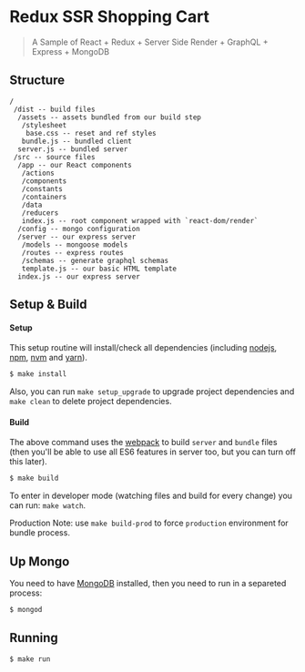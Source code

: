# Redux SSR Shopping Cart 

> A Sample of React + Redux + Server Side Render + GraphQL + Express + MongoDB

## Structure

```
/
 /dist -- build files
  /assets -- assets bundled from our build step
   /stylesheet
   	base.css -- reset and ref styles
   bundle.js -- bundled client
  server.js -- bundled server
 /src -- source files
  /app -- our React components
   /actions
   /components
   /constants
   /containers
   /data
   /reducers
   index.js -- root component wrapped with `react-dom/render`
  /config -- mongo configuration
  /server -- our express server
   /models -- mongoose models
   /routes -- express routes
   /schemas -- generate graphql schemas
   template.js -- our basic HTML template
  index.js -- our express server
```

## Setup & Build

#### Setup

This setup routine will install/check all dependencies (including [nodejs](http://nodejs.org), [npm](http://npmjs.com), [nvm](https://github.com/creationix/nvm) and [yarn](https://yarnpkg.com/)).

```sh
$ make install
```

Also, you can run `make setup_upgrade` to upgrade project dependencies and `make clean` to delete project dependencies.

#### Build

The above command uses the [webpack](https://webpack.github.io/) to build `server` and `bundle` files (then you'll be able to use all ES6 features in server too, but you can turn off this later).

```sh
$ make build
```

To enter in developer mode (watching files and build for every change) you can run: `make watch`.

Production Note: use `make build-prod` to force `production` environment for bundle process.

## Up Mongo

You need to have [MongoDB](mongodb.com) installed, then you need to run in a separeted process:

```sh
$ mongod
```

## Running

```
$ make run
```

